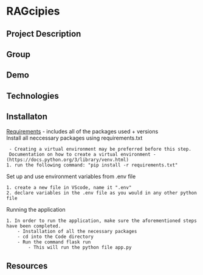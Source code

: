 # RAGcipies

## Project Description

## Group

## Demo

## Technologies

## Installaton
[Requirements](requirements.txt) - includes all of the packages used + versions  
Install all neccessary packages using requirements.txt

     - Creating a virtual environment may be preferred before this step.
     Documentation on how to create a virtual environment - (https://docs.python.org/3/library/venv.html)
    1. run the following command: "pip install -r requirements.txt"
        

Set up and use environment variables from .env file

    1. create a new file in VScode, name it ".env"
    2. declare variables in the .env file as you would in any other python file

Running the application

    1. In order to run the application, make sure the aforementioned steps have been completed. 
        - Installation of all the necessary packages
        - cd into the Code directory
        - Run the command flask run
            - This will run the python file app.py


## Resources 